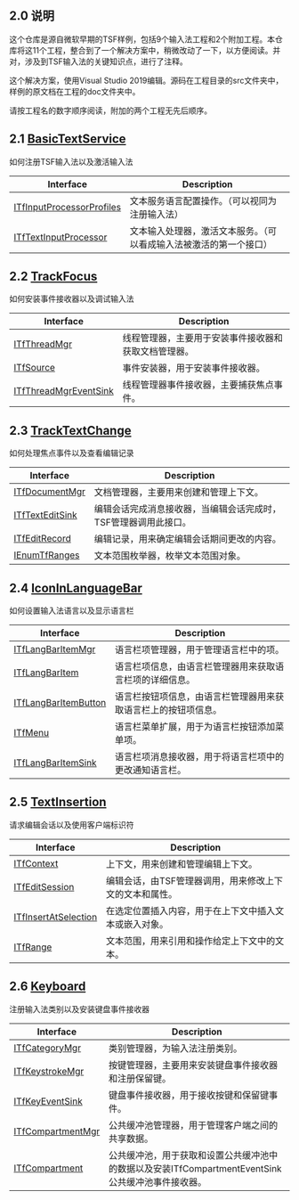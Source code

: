 ## 2.0 说明

这个仓库是源自微软早期的TSF样例，包括9个输入法工程和2个附加工程。本仓库将这11个工程，整合到了一个解决方案中，稍微改动了一下，以方便阅读。并对，涉及到TSF输入法的关键知识点，进行了注释。

这个解决方案，使用Visual Studio 2019编辑。源码在工程目录的src文件夹中，样例的原文档在工程的doc文件夹中。

请按工程名的数字顺序阅读，附加的两个工程无先后顺序。

## 2.1 [BasicTextService](https://github.com/ChineseInputMethod/TSFexample/tree/master/1BasicTextService)

如何注册TSF输入法以及激活输入法

Interface						|Description
-|-
[ITfInputProcessorProfiles][1]	|文本服务语言配置操作。（可以视同为注册输入法）
[ITfTextInputProcessor][2]		|文本输入处理器，激活文本服务。（可以看成输入法被激活的第一个接口）

[1]: https://github.com/ChineseInputMethod/Interface/blob/master/TSFmanager/ITfInputProcessorProfiles.md
[2]: https://github.com/ChineseInputMethod/Interface/blob/master/TextService/ITfTextInputProcessor.md

## 2.2 [TrackFocus](https://github.com/ChineseInputMethod/TSFexample/tree/master/2TrackFocus)

如何安装事件接收器以及调试输入法

Interface					|Description
-|-
[ITfThreadMgr][3]			|线程管理器，主要用于安装事件接收器和获取文档管理器。
[ITfSource][4]				|事件安装器，用于安装事件接收器。
[ITfThreadMgrEventSink][5]	|线程管理器事件接收器，主要捕获焦点事件。

[3]: https://github.com/ChineseInputMethod/Interface/blob/master/TSFmanager/ITfThreadMgr.md
[4]: https://github.com/ChineseInputMethod/Interface/blob/master/TSFmanager/ITfSource.md
[5]: https://github.com/ChineseInputMethod/Interface/blob/master/TextService/ITfThreadMgrEventSink.md

## 2.3 [TrackTextChange](https://github.com/ChineseInputMethod/TSFexample/tree/master/3TrackTextChange)

如何处理焦点事件以及查看编辑记录

Interface				|Description
-|-
[ITfDocumentMgr][6]		|文档管理器，主要用来创建和管理上下文。
[ITfTextEditSink][7]	|编辑会话完成消息接收器，当编辑会话完成时，TSF管理器调用此接口。
[ITfEditRecord][8]		|编辑记录，用来确定编辑会话期间更改的内容。
[IEnumTfRanges][9]		|文本范围枚举器，枚举文本范围对象。

[6]: https://github.com/ChineseInputMethod/Interface/blob/master/TSFmanager/ITfDocumentMgr.md
[7]: https://github.com/ChineseInputMethod/Interface/blob/master/TextService/ITfTextEditSink.md
[8]: https://github.com/ChineseInputMethod/Interface/blob/master/TSFmanager/ITfEditRecord.md
[9]: https://github.com/ChineseInputMethod/Interface/blob/master/TSFmanager/IEnumTfRanges.md

## 2.4 [IconInLanguageBar](https://github.com/ChineseInputMethod/TSFexample/tree/master/4IconInLanguageBar)

如何设置输入法语言以及显示语言栏

Interface					|Description
-|-
[ITfLangBarItemMgr][10]		|语言栏项管理器，用于管理语言栏中的项。
[ITfLangBarItem][11]		|语言栏项信息，由语言栏管理器用来获取语言栏项的详细信息。
[ITfLangBarItemButton][12]	|语言栏按钮项信息，由语言栏管理器用来获取语言栏上的按钮项信息。
[ITfMenu][13]				|语言栏菜单扩展，用于为语言栏按钮添加菜单项。
[ITfLangBarItemSink][14]	|语言栏项消息接收器，用于将语言栏项中的更改通知语言栏。

[10]: https://github.com/ChineseInputMethod/Interface/blob/master/LanguageBar/ITfLangBarItemMgr.md
[11]: https://github.com/ChineseInputMethod/Interface/blob/master/TextService/ITfLangBarItem.md
[12]: https://github.com/ChineseInputMethod/Interface/blob/master/TextService/ITfLangBarItemButton.md
[13]: https://github.com/ChineseInputMethod/Interface/blob/master/LanguageBar/ITfMenu.md
[14]: https://github.com/ChineseInputMethod/Interface/blob/master/LanguageBar/ITfLangBarItemSink.md

## 2.5 [TextInsertion](https://github.com/ChineseInputMethod/TSFexample/tree/master/5TextInsertion)

请求编辑会话以及使用客户端标识符

Interface					|Description
-|-
[ITfContext][15]			|上下文，用来创建和管理编辑上下文。
[ITfEditSession][16]		|编辑会话，由TSF管理器调用，用来修改上下文的文本和属性。
[ITfInsertAtSelection][17]	|在选定位置插入内容，用于在上下文中插入文本或嵌入对象。
[ITfRange][18]				|文本范围，用来引用和操作给定上下文中的文本。

[15]: https://github.com/ChineseInputMethod/Interface/blob/master/TSFmanager/ITfContext.md
[16]: https://github.com/ChineseInputMethod/Interface/blob/master/TextService/ITfEditSession.md
[17]: https://github.com/ChineseInputMethod/Interface/blob/master/TSFmanager/ITfInsertAtSelection.md
[18]: https://github.com/ChineseInputMethod/Interface/blob/master/TSFmanager/ITfRange.md

## 2.6 [Keyboard](https://github.com/ChineseInputMethod/TSFexample/tree/master/6Keyboard)

注册输入法类别以及安装键盘事件接收器

Interface				|Description
-|-
[ITfCategoryMgr][19]	|类别管理器，为输入法注册类别。
[ITfKeystrokeMgr][20]	|按键管理器，主要用来安装键盘事件接收器和注册保留键。
[ITfKeyEventSink][21]	|键盘事件接收器，用于接收按键和保留键事件。
[ITfCompartmentMgr][22]	|公共缓冲池管理器，用于管理客户端之间的共享数据。
[ITfCompartment][23]	|公共缓冲池，用于获取和设置公共缓冲池中的数据以及安装ITfCompartmentEventSink公共缓冲池事件接收器。

[19]: https://github.com/ChineseInputMethod/Interface/blob/master/TSFmanager/ITfCategoryMgr.md
[20]: https://github.com/ChineseInputMethod/Interface/blob/master/TSFmanager/ITfKeystrokeMgr.md
[21]: https://github.com/ChineseInputMethod/Interface/blob/master/TextService/ITfKeyEventSink.md
[22]: https://github.com/ChineseInputMethod/Interface/blob/master/TSFmanager/ITfCompartmentMgr.md
[23]: https://github.com/ChineseInputMethod/Interface/blob/master/TSFmanager/ITfCompartment.md